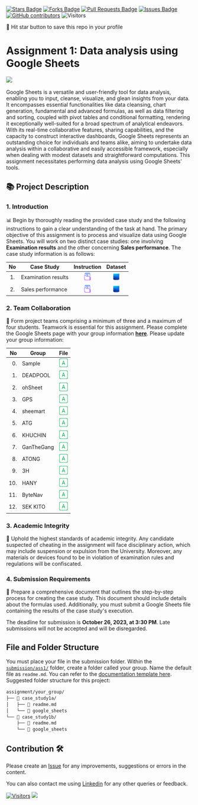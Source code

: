 <a href="https://github.com/drshahizan/HPDP/stargazers"><img src="https://img.shields.io/github/stars/drshahizan/HPDP" alt="Stars Badge"/></a>
<a href="https://github.com/drshahizan/HPDP/network/members"><img src="https://img.shields.io/github/forks/drshahizan/HPDP" alt="Forks Badge"/></a>
<a href="https://github.com/drshahizan/HPDP/pulls"><img src="https://img.shields.io/github/issues-pr/drshahizan/HPDP" alt="Pull Requests Badge"/></a>
<a href="https://github.com/drshahizan/HPDP"><img src="https://img.shields.io/github/issues/drshahizan/HPDP" alt="Issues Badge"/></a>
<a href="https://github.com/drshahizan/HPDP/graphs/contributors"><img alt="GitHub contributors" src="https://img.shields.io/github/contributors/drshahizan/HPDP?color=2b9348"></a>
![Visitors](https://api.visitorbadge.io/api/visitors?path=https%3A%2F%2Fgithub.com%2Fdrshahizan%2HPDP&labelColor=%23d9e3f0&countColor=%23697689&style=flat)

🌟 Hit star button to save this repo in your profile

# Assignment 1: Data analysis using Google Sheets

<p align="left">
<img src="https://www.filepicker.io/api/file/SDYwYDBgTeuZyALrCrCh"  height="300" />
</p>

Google Sheets is a versatile and user-friendly tool for data analysis, enabling you to input, cleanse, visualize, and glean insights from your data. It encompasses essential functionalities like data cleansing, chart generation, fundamental and advanced formulas, as well as data filtering and sorting, coupled with pivot tables and conditional formatting, rendering it exceptionally well-suited for a broad spectrum of analytical endeavors. With its real-time collaborative features, sharing capabilities, and the capacity to construct interactive dashboards, Google Sheets represents an outstanding choice for individuals and teams alike, aiming to undertake data analysis within a collaborative and easily accessible framework, especially when dealing with modest datasets and straightforward computations. This assignment necessitates performing data analysis using Google Sheets' tools. 

## 📚 Project Description

### 1. Introduction
📊 Begin by thoroughly reading the provided case study and the following instructions to gain a clear understanding of the task at hand. The primary objective of this assignment is to process and visualize data using Google Sheets. You will work on two distinct case studies: one involving **Examination results** and the other concerning **Sales performance**. The case study information is as follows:

| No | Case Study | Instruction | Dataset |
|:----:|---------|:-------------:|:------:|
| 1.  | Examination results | <a href="../images/Ass1a.pdf" ><img src="../images/document.png" width="24px" height="24px"></a> | <a href="https://raw.githubusercontent.com/drshahizan/dataset/main/GS/Dataset1.txt" ><img src="../images/dataset.png" width="24px" height="24px"></a> |
| 2.  | Sales performance | <a href="../images/Ass1b.pdf" ><img src="../images/document.png" width="24px" height="24px"></a> | <a href="https://raw.githubusercontent.com/drshahizan/dataset/main/GS/Dataset2.txt" ><img src="../images/dataset.png" width="24px" height="24px"></a> |

### 2. Team Collaboration
🚀 Form project teams comprising a minimum of three and a maximum of four students. Teamwork is essential for this assignment. Please complete the Google Sheets page with your group information [**here**](https://docs.google.com/spreadsheets/d/1vLDgDAu2ai9rAOIKUfE1xUfTEvK2ikpXJ_1F-Xqtk_c/edit#gid=305100254). Please update your group information:

| No | Group |  File |
| -----: |  ------ | :-----: | 
| 0. | Sample  |  <a href="submission/ass1/Sample/readme.md" ><img src="../images/answer.png" width="24px" height="24px" ></a> | 
| 1. | DEADPOOL | <a href="submission/ass1/DEADPOOL/readme.md" ><img src="../images/answer.png" width="24px" height="24px" ></a> |  
| 2. | ohSheet |  <a href="submission/ass1/ohSheet/readme.md" ><img src="../images/answer.png" width="24px" height="24px" ></a> | 
| 3. |  GPS |  <a href="submission/ass1/GPS/readme.md" ><img src="../images/answer.png" width="24px" height="24px" ></a> | 
| 4. | sheemart |  <a href="submission/ass1/sheemart/readme.md" ><img src="../images/answer.png" width="24px" height="24px" ></a> | 
| 5. | ATG |  <a href="submission/ass1/ohSheet/read.me" ><img src="../images/answer.png" width="24px" height="24px" ></a> | 
| 6. | KHUCHIN |  <a href="submission/ass1/KHUCHIN/readme.md" ><img src="../images/answer.png" width="24px" height="24px" ></a> |
| 7. | GanTheGang |  <a href="submission/ass1/ganthegang/readme.md" ><img src="../images/answer.png" width="24px" height="24px" ></a> |
| 8. | ATONG |  <a href="submission/ass1/ATONG/readme.md" ><img src="../images/answer.png" width="24px" height="24px" ></a> |
| 9. | 3H |  <a href="submission/ass1/3H/readme.md" ><img src="../images/answer.png" width="24px" height="24px" ></a> |
| 10. | HANY |  <a href="submission/ass1/HANY/readme.md" ><img src="../images/answer.png" width="24px" height="24px" ></a> |
| 11. | ByteNav |  <a href="submission/ass1/ByteNav/readme.md" ><img src="../images/answer.png" width="24px" height="24px" ></a> |
| 12. | SEK KITO  |  <a href="https://github.com/drshahizan/HPDP/tree/main/assignment/submission/ass1/SEK%20KITO/readme.md" ><img src="../images/answer.png" width="24px" height="24px" ></a> | 

### 3. Academic Integrity
🚫 Uphold the highest standards of academic integrity. Any candidate suspected of cheating in the assignment will face disciplinary action, which may include suspension or expulsion from the University. Moreover, any materials or devices found to be in violation of examination rules and regulations will be confiscated.

### 4. Submission Requirements
📝 Prepare a comprehensive document that outlines the step-by-step process for creating the case study. This document should include details about the formulas used. Additionally, you must submit a Google Sheets file containing the results of the case study's execution.

The deadline for submission is **October 26, 2023, at 3:30 PM**. Late submissions will not be accepted and will be disregarded.

## File and Folder Structure 

You must place your file in the submission folder. Within the [`submission/ass1/`](./submission/ass1/) folder, create a folder called your group. Name the default file as `readme.md`. You can refer to the [documentation template here](./submission/ass1/Sample/readme.md). Suggested folder structure for this project:

```html
assignment/your_group/
├── 📁 case_study1a/
│   ├── 📄 readme.md
│   └── 📄 google_sheets
└── 📁 case_study1b/
    ├── 📄 readme.md
    └── 📄 google_sheets

```

## Contribution 🛠️
Please create an [Issue](https://github.com/drshahizan/HPDP/issues) for any improvements, suggestions or errors in the content.

You can also contact me using [Linkedin](https://www.linkedin.com/in/drshahizan/) for any other queries or feedback.

[![Visitors](https://api.visitorbadge.io/api/visitors?path=https%3A%2F%2Fgithub.com%2Fdrshahizan&labelColor=%23697689&countColor=%23555555&style=plastic)](https://visitorbadge.io/status?path=https%3A%2F%2Fgithub.com%2Fdrshahizan)
![](https://hit.yhype.me/github/profile?user_id=81284918)
